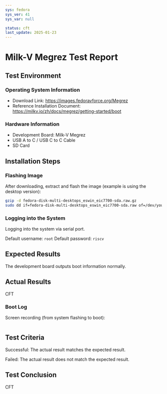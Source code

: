```yaml
---
sys: fedora
sys_ver: 41
sys_var: null

status: cft
last_update: 2025-01-23
---
```


# Milk-V Megrez Test Report

## Test Environment

### Operating System Information

- Download Link: https://images.fedoravforce.org/Megrez
- Reference Installation Document: https://milkv.io/zh/docs/megrez/getting-started/boot

### Hardware Information

- Development Board: Milk-V Megrez
- USB A to C / USB C to C Cable
- SD Card

## Installation Steps

### Flashing Image

After downloading, extract and flash the image (example is using the desktop version):
```bash
gzip -d fedora-disk-multi-desktops_eswin_eic7700-sda.raw.gz
sudo dd if=fedora-disk-multi-desktops_eswin_eic7700-sda.raw of=/dev/your/sdcard bs=1M status=progress
```

### Logging into the System

Logging into the system via serial port.

Default username: `root`
Default password: `riscv`

## Expected Results

The development board outputs boot information normally.

## Actual Results

CFT

### Boot Log

Screen recording (from system flashing to boot):
```log
```

## Test Criteria

Successful: The actual result matches the expected result.

Failed: The actual result does not match the expected result.

## Test Conclusion

CFT
